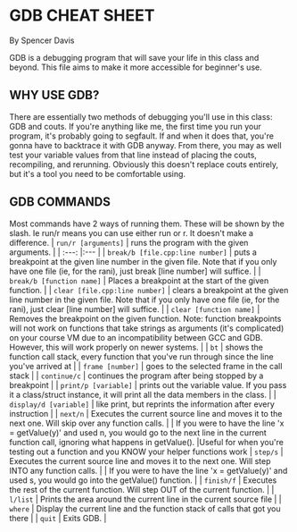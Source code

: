 # GDB CHEAT SHEET
By Spencer Davis

GDB is a debugging program that will save your life in this class and beyond.
This file aims to make it more accessible for beginner's use.

## WHY USE GDB?
There are essentially two methods of debugging you'll use in this class: GDB and couts.
If you're anything like me, the first time you run your program, it's probably going to segfault. If and when it does that, you're gonna have to backtrace it with GDB anyway. From there, you may as well test your variable values from that line instead of placing the couts, recompiling, and rerunning. Obviously this doesn't replace couts entirely, but it's a tool you need to be comfortable using.

## GDB COMMANDS
Most commands have 2 ways of running them. These will be shown by the slash. Ie run/r means you can use either run or r. It doesn't make a difference.
| `run/r [arguments]` | runs the program with the given arguments. |
| :---:                  |:---                                |
| `break/b [file.cpp:line number]` | puts a breakpoint at the given line number in the given file. Note that if you only have one file (ie, for the rani), just break [line number] will suffice. |
| `break/b [function name]` | Places a breakpoint at the start of the given function. |
| `clear [file.cpp:line number]` | clears a breakpoint at the given line number in the given file. Note that if you only have one file (ie, for the rani), just clear [line number] will suffice. |
| `clear [function name]` | Removes the breakpoint on the given function. Note: function breakpoints will not work on functions that take strings as arguments (it's complicated) on your course VM due to an incompatibility between GCC and GDB. However, this will work properly on newer systems. |
| `bt` | shows the function call stack, every function that you've run through since the line you've arrived at |
| `frame [number]` | goes to the selected frame in the call stack |
| `continue/c` | continues the program after being stopped by a breakpoint |
| `print/p [variable]` | prints out the variable value. If you pass it a class/struct instance, it will print all the data members in the class. |
| `display/d [variable]` | like print, but reprints the information after every instruction |
| `next/n` | Executes the current source line and moves it to the next one. Will skip over any function calls. |
	| If you were to have the line 'x = getValue(y)' and used n, you would go to the next line in the current function call, ignoring what happens in getValue(). 
	|Useful for when you're testing out a function and you KNOW your helper functions work
| `step/s` | Executes the current source line and moves it to the next one. Will step INTO any function calls. |
	| If you were to have the line 'x = getValue(y)' and used s, you would go into the getValue() function. |
| `finish/f` | Executes the rest of the current function. Will step OUT of the current function. |
| `l/list` | Prints the area around the current line in the current source file |
| `where` | Display the current line and the function stack of calls that got you there |
| `quit` | Exits GDB. |